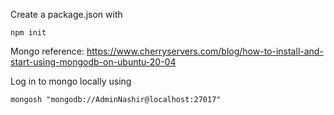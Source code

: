 Create a package.json with
```
npm init
```

Mongo reference: https://www.cherryservers.com/blog/how-to-install-and-start-using-mongodb-on-ubuntu-20-04

Log in to mongo locally using
```
mongosh "mongodb://AdminNashir@localhost:27017"
```